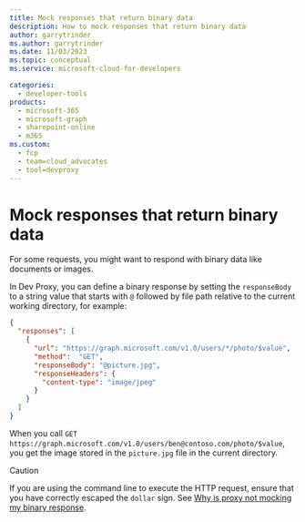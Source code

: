 ```yaml
---
title: Mock responses that return binary data
description: How to mock responses that return binary data
author: garrytrinder
ms.author: garrytrinder
ms.date: 11/03/2023
ms.topic: conceptual
ms.service: microsoft-cloud-for-developers

categories:
  - developer-tools
products:
  - microsoft-365
  - microsoft-graph
  - sharepoint-online
  - m365
ms.custom:
  - fcp
  - team=cloud_advocates
  - tool=devproxy
---
```


# Mock responses that return binary data

For some requests, you might want to respond with binary data like documents or images. 

In Dev Proxy, you can define a binary response by setting the `responseBody` to a string value that starts with `@` followed by file path relative to the current working directory, for example:

```json
{
  "responses": [
    {
      "url": "https://graph.microsoft.com/v1.0/users/*/photo/$value",
      "method":  "GET",
      "responseBody": "@picture.jpg",
      "responseHeaders": {
        "content-type": "image/jpeg"
      }
    }
  ]
}
```

When you call `GET https://graph.microsoft.com/v1.0/users/ben@contoso.com/photo/$value`, you get the image stored in the `picture.jpg` file in the current directory.

> [!CAUTION]
> If you are using the command line to execute the HTTP request, ensure that you have correctly escaped the `dollar` sign. See [Why is proxy not mocking my binary response](./Why-is-proxy-not-mocking-my-binary-response.md).
